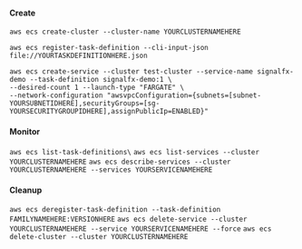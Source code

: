 #### Create

`aws ecs create-cluster --cluster-name YOURCLUSTERNAMEHERE`

`aws ecs register-task-definition --cli-input-json file://YOURTASKDEFINITIONHERE.json`

```
aws ecs create-service --cluster test-cluster --service-name signalfx-demo --task-definition signalfx-demo:1 \
--desired-count 1 --launch-type "FARGATE" \
--network-configuration "awsvpcConfiguration={subnets=[subnet-YOURSUBNETIDHERE],securityGroups=[sg-YOURSECURITYGROUPIDHERE],assignPublicIp=ENABLED}"
```

#### Monitor

`aws ecs list-task-definitions\`
`aws ecs list-services --cluster YOURCLUSTERNAMEHERE`
`aws ecs describe-services --cluster YOURCLUSTERNAMEHERE --services YOURSERVICENAMEHERE`

#### Cleanup

`aws ecs deregister-task-definition --task-definition FAMILYNAMEHERE:VERSIONHERE`
`aws ecs delete-service --cluster YOURCLUSTERNAMEHERE --service YOURSERVICENAMEHERE --force`
`aws ecs delete-cluster --cluster YOURCLUSTERNAMEHERE`
